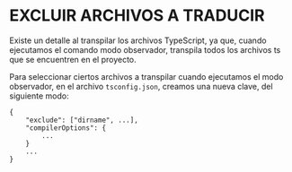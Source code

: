 # EXCLUIR ARCHIVOS A TRADUCIR

Existe un detalle al transpilar los archivos TypeScript, ya que, cuando ejecutamos el comando modo observador, transpila todos los archivos ts que se encuentren en el proyecto.

Para seleccionar ciertos archivos a transpilar cuando ejecutamos el modo observador, en el archivo `tsconfig.json`, creamos una nueva clave, del siguiente modo:

~~~
{
    "exclude": ["dirname", ...],
    "compilerOptions": {
        ...
    }
    ...
}
~~~